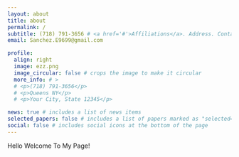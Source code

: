 ```yaml
---
layout: about
title: about
permalink: /
subtitle: (718) 791-3656 # <a href='#'>Affiliations</a>. Address. Contacts. Moto. Etc.
email: Sanchez.E9699@gmail.com

profile:
  align: right
  image: ezz.png
  image_circular: false # crops the image to make it circular
  more_info: # >
  # <p>(718) 791-3656</p>
  # <p>Queens NY</p>
  # <p>Your City, State 12345</p>

news: true # includes a list of news items
selected_papers: false # includes a list of papers marked as "selected={true}"
social: false # includes social icons at the bottom of the page
---
```


Hello Welcome To My Page!

